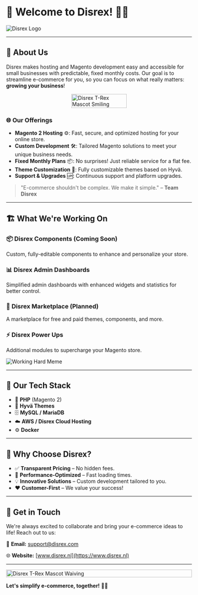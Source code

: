 # 🚀 **Welcome to Disrex! 🦖✨**

<picture>
  <source srcset="https://files.disrex.nl/logos/logo-w.png" media="(prefers-color-scheme: dark)">
  <img src="https://files.disrex.nl/logos/logo-b.png" alt="Disrex Logo">
</picture>



---

## 🏢 **About Us**

Disrex makes hosting and Magento development easy and accessible for small businesses with predictable, fixed monthly costs. Our goal is to streamline e-commerce for you, so you can focus on what really matters: **growing your business**!

<div style="display: flex; justify-content: center;">
  <img src="https://files.disrex.nl/disrex-smiling.gif?t=675653425" alt="Disrex T-Rex Mascot Smiling" style="width: 100%; max-width: 150px; height: auto;" loop="true">
</div>

### 🌐 **Our Offerings**

- **Magento 2 Hosting** ⚙️: Fast, secure, and optimized hosting for your online store.
- **Custom Development** 🛠️: Tailored Magento solutions to meet your unique business needs.
- **Fixed Monthly Plans** 📦: No surprises! Just reliable service for a flat fee.
- **Theme Customization** 🎨: Fully customizable themes based on Hyvä.
- **Support & Upgrades** 🆙: Continuous support and platform upgrades.

> "E-commerce shouldn't be complex. We make it simple." – **Team Disrex**

---

## 🏗️ **What We're Working On**

### 📦 **Disrex Components** (Coming Soon)
Custom, fully-editable components to enhance and personalize your store.

### 📊 **Disrex Admin Dashboards**
Simplified admin dashboards with enhanced widgets and statistics for better control.

### 🛒 **Disrex Marketplace** (Planned)
A marketplace for free and paid themes, components, and more.

### ⚡ **Disrex Power Ups**
Additional modules to supercharge your Magento store.

![Working Hard Meme](https://files.disrex.nl/working.gif) 

---

## 🧩 **Our Tech Stack**

- 🐘 **PHP** (Magento 2)
- 🎨 **Hyvä Themes**
- 🗄️ **MySQL / MariaDB**
- ☁️ **AWS / Disrex Cloud Hosting**
- ⚙️ **Docker**

---

## 🦖 **Why Choose Disrex?**

- ✅ **Transparent Pricing** – No hidden fees.
- 🚀 **Performance-Optimized** – Fast loading times.
- 💡 **Innovative Solutions** – Custom development tailored to you.
- ❤️ **Customer-First** – We value your success!

---

## 📢 **Get in Touch**

We're always excited to collaborate and bring your e-commerce ideas to life! Reach out to us:

📧 **Email:** [support@disrex.com](mailto:support@disrex.com)

🌐 **Website:** [www.disrex.nl](https://www.disrex.nl)


---

<div style="display: flex; justify-content: center;">
  <img src="https://www.disrex.nl/img/disrex-character.gif?t=12321312" alt="Disrex T-Rex Mascot Waiving" style="width: 100%; max-width: 600px; height: auto;" loop="true">
</div>



**Let's simplify e-commerce, together!** 🚀🦖
